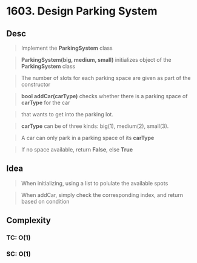 # 1603. Design Parking System

## Desc

> Implement the **ParkingSystem** class

> **ParkingSystem(big, medium, small)** initializes object of the **ParkingSystem** class

> The number of slots for each parking space are given as part of the constructor

> **bool addCar(carType)** checks whether there is a parking space of **carType** for the car

> that wants to get into the parking lot.

> **carType** can be of three kinds: big(1), medium(2), small(3).

> A car can only park in a parking space of its **carType**

> If no space available, return **False**, else **True**

## Idea

> When initializing, using a list to polulate the available spots

> When addCar, simply check the corresponding index, and return based on condition

## Complexity

### TC: O(1)

### SC: O(1)